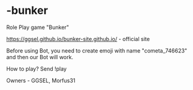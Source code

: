 # -bunker
Role Play game "Bunker"


https://ggsel.github.io/bunker-site.github.io/ - official site

Before using Bot, you need to create emoji with name "cometa_746623" and then our Bot will work.

How to play?
Send !play

Owners - GGSEL, Morfus31
